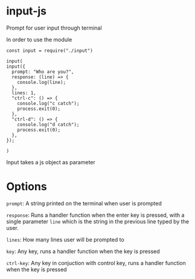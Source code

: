 # input-js
Prompt for user input through terminal

In order to use the module
```
const input = require("./input")

input(
input({
  prompt: "Who are you?",
  response: (line) => {
    console.log(line);
  },
  lines: 1,
  "ctrl-c": () => {
    console.log("c catch");
    process.exit(0);
  },
  "ctrl-d": () => {
    console.log("d catch");
    process.exit(0);
  },
});

)
```
Input takes a js object as parameter

# Options

`prompt`: A string printed on the terminal when user is prompted

`response`: Runs a handler function when the enter key is pressed, with a single parameter `line` which is the string in the previous line typed by the user.

`lines`: How many lines user will be prompted to

`key`: Any key, runs a handler function when the key is pressed

`ctrl-key`: Any key in conjuction with control key, runs a handler function when the key is pressed



